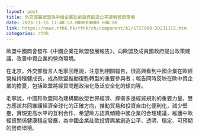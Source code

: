 ```yaml
---
layout: post
title: 外交部冀歐盟為中國企業赴歐投資創造公平透明營商環境
date: 2023-11-15 17:48:57.000000000 +08:00
link: https://news.rthk.hk/rthk/ch/component/k2/1727968-20231115.htm
categories: rthk
---
```


歐盟中國商會發布《中國企業在歐盟發展報告》，向歐盟及成員國政府提出政策建議，改善中資企業的營商環境。

在北京，外交部發言人毛寧回應說，注意到相關報告，很高興看到中國企業在歐經營維持穩健成長，成為歐盟推動復甦轉型的重要參與者；報告同時反映在歐中資企業的擔憂，包括歐盟將經貿問題政治化及泛安全化的傾向等。

毛寧說，中國和歐盟同為建構開放型世界經濟、捍衛多邊經貿規則的重要力量，雙方應該共同維護經濟全球化的正確方向，推動貿易和投資自由化便利化，減少壁壘，實現更高水平的互利合作，希望歐方認真傾聽中國企業的合理建議，維護中歐經貿關係健康穩定發展，為中國企業赴歐投資興業創造公平、透明、穩定、可預期的營商環境。
